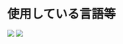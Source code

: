 # 使用している言語等
<img src="https://img.shields.io/badge/-HTML-{000000}.svg?logo=HTML">
<img src="https://img.shields.io/badge/-React-{000000}.svg?logo=React">
